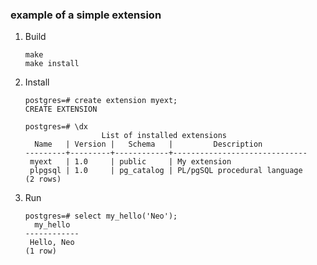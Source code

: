 ### example of a simple extension

1. Build
   ```
   make 
   make install
   ```

1. Install
   ```
   postgres=# create extension myext;
   CREATE EXTENSION
   
   postgres=# \dx
                    List of installed extensions
     Name   | Version |   Schema   |         Description
   ---------+---------+------------+------------------------------
    myext   | 1.0     | public     | My extension
    plpgsql | 1.0     | pg_catalog | PL/pgSQL procedural language
   (2 rows)
   ```

1. Run
   ```
   postgres=# select my_hello('Neo');
     my_hello
   ------------
    Hello, Neo
   (1 row) 
   ```


